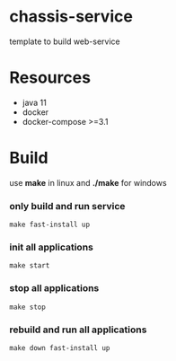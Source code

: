# chassis-service

template to build web-service

# Resources

- java 11
- docker
- docker-compose >=3.1

# Build

use **make** in linux and **./make** for windows

### only build and run service
```
make fast-install up
```

### init all applications
```
make start
```

### stop all applications
```
make stop
```

### rebuild and run all applications
```
make down fast-install up
```